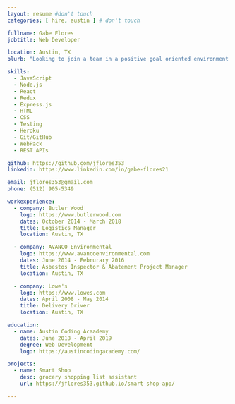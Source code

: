 ```yaml
---
layout: resume #don't touch
categories: [ hire, austin ] # don't touch

fullname: Gabe Flores
jobtitle: Web Developer

location: Austin, TX
blurb: "Looking to join a team in a positive goal oriented environment by contributing concise clean code"

skills:
  - JavaScript
  - Node.js
  - React
  - Redux
  - Express.js
  - HTML
  - CSS
  - Testing
  - Heroku
  - Git/GitHub
  - WebPack
  - REST APIs

github: https://github.com/jflores353
linkedin: https://www.linkedin.com/in/gabe-flores21

email: jflores353@gmail.com
phone: (512) 905-5349

workexperience:
  - company: Butler Wood
    logo: https://www.butlerwood.com
    dates: October 2014 - March 2018
    title: Logistics Manager
    location: Austin, TX

  - company: AVANCO Environmental
    logo: https://www.avancoenvironmental.com
    dates: June 2014 - Februrary 2016
    title: Asbestos Inspector & Abatement Project Manager
    location: Austin, TX

  - company: Lowe's
    logo: https://www.lowes.com
    dates: April 2008 - May 2014
    title: Delivery Driver
    location: Austin, TX

education:
  - name: Austin Coding Acaademy
    dates: June 2018 - April 2019
    degree: Web Development
    logo: https://austincodingacademy.com/

projects:
  - name: Smart Shop
    desc: grocery shopping list assistant
    url: https://jflores353.github.io/smart-shop-app/

---
```

